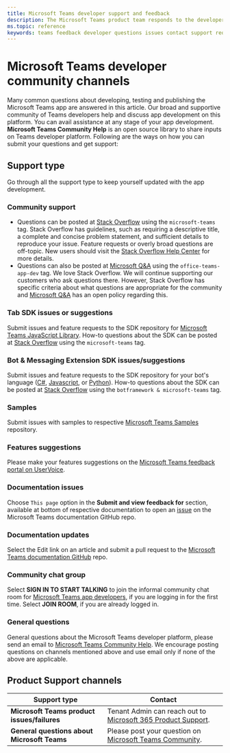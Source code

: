 ```yaml
---
title: Microsoft Teams developer support and feedback
description: The Microsoft Teams product team responds to the developer community across several feedback and support channels.
ms.topic: reference
keywords: teams feedback developer questions issues contact support request bugs contributions community discussions
---
```


# Microsoft Teams developer community channels

Many common questions about developing, testing and publishing the Microsoft Teams app are answered in this article. Our broad and supportive community of Teams developers  help and discuss app development on this platform. You can avail assistance at any stage of your app development. **Microsoft Teams Community Help** is an open source library to share inputs on Teams developer platform. Following are the ways on how you can submit your questions and get support:

## Support type
Go through all the support type to keep yourself updated with the app development.

### Community support
* Questions can be posted at [Stack Overflow](https://stackoverflow.com/questions/tagged/microsoft-teams) using the `microsoft-teams` tag.  Stack Overflow has guidelines, such as requiring a descriptive title, a complete and concise problem statement, and sufficient details to reproduce your issue. Feature requests or overly broad questions are off-topic. New users should visit the [Stack Overflow Help Center](https://stackoverflow.com/help/how-to-ask) for more details.
* Questions can also be posted at [Microsoft Q&A](/answers/topics/office-teams-app-dev.html) using the `office-teams-app-dev` tag. We love Stack Overflow. We will continue supporting our customers who ask questions there. However, Stack Overflow has specific criteria about what questions are appropriate for the community and [Microsoft Q&A](/answers/topics/office-teams-app-dev.html) has an open policy regarding this. 

### Tab SDK issues or suggestions
Submit issues and feature requests to the SDK repository for [Microsoft Teams JavaScript Library](https://github.com/OfficeDev/microsoft-teams-library-js/issues). How-to questions about the SDK can be posted at [Stack Overflow](https://stackoverflow.com/questions/tagged/microsoft-teams) using the `microsoft-teams` tag. 

### Bot & Messaging Extension SDK issues/suggestions
 Submit issues and feature requests to the SDK repository for your bot's language ([C#](https://github.com/Microsoft/botbuilder-dotnet/), [Javascript](https://github.com/Microsoft/botbuilder-js), or [Python](https://github.com/Microsoft/botbuilder-python)). How-to questions about the SDK can be posted at [Stack Overflow](https://stackoverflow.com/questions/tagged/botframework%20microsoft-teams) using the `botframework & microsoft-teams` tag.
 
### Samples
Submit issues with samples to respective [Microsoft Teams Samples](/microsoftteams/platform/tutorials/code-samples) repository.

### Features suggestions
Please make your features suggestions on the [Microsoft Teams feedback portal on UserVoice](https://microsoftteams.uservoice.com/forums/555103-public-preview/category/182881-developer-platform).

### Documentation issues
Choose `This page` option in the **Submit and view feedback for** section, available at bottom of respective documentation to open an [issue](https://github.com/MicrosoftDocs/msteams-docs/issues) on the Microsoft Teams documentation GitHub repo.

### Documentation updates
Select the Edit link on an article and submit a pull request to the [Microsoft Teams documentation GitHub](https://github.com/MicrosoftDocs/msteams-docs) repo. 

### Community chat group
Select **SIGN IN TO START TALKING** to join the informal community chat room for [Microsoft Teams app developers](https://gitter.im/OfficeDev/MicrosoftTeamsAppDev), if you are logging in for the first time. Select **JOIN ROOM**, if you are already logged in.

### General questions
General questions about the Microsoft Teams developer platform, please send an email to [Microsoft Teams Community Help](mailto:microsoftteamsdev@microsoft.com). We encourage posting questions on channels mentioned above and use email only if none of the above are applicable.


## Product Support channels
|            **Support type**            |               **Contact**                                                                                  |
|-----------------------------------------------------|---------------------------------------------------------------------------------------------------------------------------------------------------------------------------------------------------------------------------------------------------------------------------------------------------------------------------------------------------------------------------------------------------------------------------------------------------------------------------------------------------|
|         **Microsoft Teams product issues/failures**          | Tenant Admin can reach out to [Microsoft 365 Product Support](/microsoft-365/admin/contact-support-for-business-products).                                                            |
|        **General questions about Microsoft Teams**        |  Please post your question on [Microsoft Teams Community](https://answers.microsoft.com/en-us/msteams/forum).               |                                                                                                                                                         
